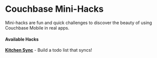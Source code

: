 Couchbase Mini-Hacks
==========

Mini-hacks are fun and quick challenges to discover the beauty of using Couchbase Mobile in real apps.

#### Available Hacks

  **[Kitchen Sync](https://github.com/couchbaselabs/mini-hacks/tree/master/kitchen-sync)** - Build a todo list that syncs!
